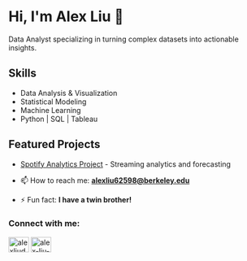   # Hi, I'm Alex Liu 👋
  
  Data Analyst specializing in turning complex datasets into actionable insights.
  
  ## Skills
  - Data Analysis & Visualization
  - Statistical Modeling
  - Machine Learning
  - Python | SQL | Tableau
  
  ## Featured Projects
  - [Spotify Analytics Project](https://github.com/alexliudata/spotify-analytics-project) - Streaming analytics and forecasting

- 📫 How to reach me: **alexliu62598@berkeley.edu**

- ⚡ Fun fact: **I have a twin brother!**

<h3 align="left">Connect with me:</h3>
<p align="left">
<a href="https://twitter.com/alexliudev" target="blank"><img align="center" src="https://raw.githubusercontent.com/rahuldkjain/github-profile-readme-generator/master/src/images/icons/Social/twitter.svg" alt="alexliudev" height="30" width="40" /></a>
<a href="https://linkedin.com/in/alex-liu-webdev" target="blank"><img align="center" src="https://raw.githubusercontent.com/rahuldkjain/github-profile-readme-generator/master/src/images/icons/Social/linked-in-alt.svg" alt="alex-liu-webdev" height="30" width="40" /></a>
</p>

